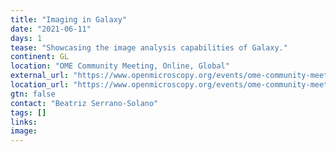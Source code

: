 ```yaml
---
title: "Imaging in Galaxy"
date: "2021-06-11"
days: 1
tease: "Showcasing the image analysis capabilities of Galaxy."
continent: GL
location: "OME Community Meeting, Online, Global"
external_url: "https://www.openmicroscopy.org/events/ome-community-meeting-2021/day4/"
location_url: "https://www.openmicroscopy.org/events/ome-community-meeting-2021/"
gtn: false
contact: "Beatriz Serrano-Solano"
tags: []
links:
image: 
---
```


